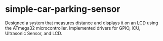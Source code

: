 # simple-car-parking-sensor
Designed a system that measures distance and displays it on an LCD using the ATmega32 microcontroller. Implemented drivers for GPIO, ICU, Ultrasonic Sensor, and LCD.
